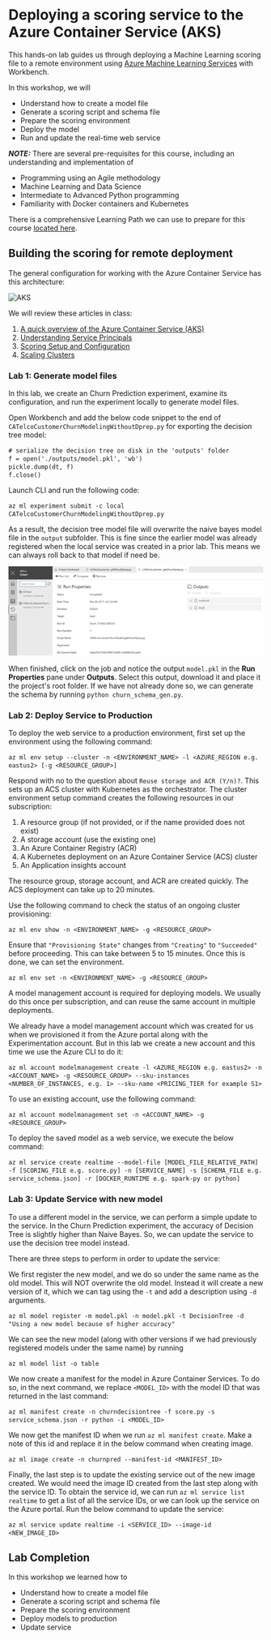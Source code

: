 # Deploying a scoring service to the Azure Container Service (AKS)

This hands-on lab guides us through deploying a Machine Learning scoring file to a remote environment using [Azure Machine Learning Services](https://docs.microsoft.com/en-us/azure/machine-learning/preview/overview-what-is-azure-ml) with Workbench. 

In this workshop, we will

- Understand how to create a model file
- Generate a scoring script and schema file
- Prepare the scoring environment
- Deploy the model
- Run and update the real-time web service

***NOTE:*** There are several pre-requisites for this course, including an understanding and implementation of

- Programming using an Agile methodology
- Machine Learning and Data Science
- Intermediate to Advanced Python programming
- Familiarity with Docker containers and Kubernetes

There is a comprehensive Learning Path we can use to prepare for this course [located here](https://github.com/Azure/learnAnalytics-CreatingSolutionswiththeTeamDataScienceProcess-/blob/master/Instructions/Learning%20Path%20-%20Creating%20Solutions%20with%20the%20Team%20Data%20Science%20Process.md).

## Building the scoring for remote deployment

The general configuration for working with the Azure Container Service has this architecture:

![AKS](https://azurecomcdn.azureedge.net/mediahandler/acomblog/media/Default/blog/15159959-b5cd-4fe9-aeba-441139943ecd.png)

We will review these articles in class:

1. [A quick overview of the Azure Container Service (AKS)](https://docs.microsoft.com/en-us/azure/aks/kubernetes-walkthrough)
2. [Understanding Service Principals](https://docs.microsoft.com/en-us/azure/aks/kubernetes-service-principal)
3. [Scoring Setup and Configuration](https://docs.microsoft.com/en-us/azure/machine-learning/preview/deployment-setup-configuration)
4. [Scaling Clusters](https://docs.microsoft.com/en-us/azure/machine-learning/preview/how-to-scale-clusters)

### Lab 1: Generate model files

In this lab, we create an Churn Prediction experiment, examine its configuration, and run the experiment locally to generate model files.

Open Workbench and add the below code snippet to the end of `CATelcoCustomerChurnModelingWithoutDprep.py` for exporting the decision tree model:

```
# serialize the decision tree on disk in the 'outputs' folder
f = open('./outputs/model.pkl', 'wb')
pickle.dump(dt, f)
f.close()
```

Launch CLI and run the following code:

```
az ml experiment submit -c local CATelcoCustomerChurnModelingWithoutDprep.py
```

As a result, the decision tree model file will overwrite the naive bayes model file in the `output` subfolder. This is fine since the earlier model was already registered when the local service was created in a prior lab. This means we can always roll back to that model if need be.

![CATelcoCustomer](images/CATelcoCustomer_gWithoutDprep.png)

When finished, click on the job and notice the output `model.pkl` in the **Run Properties** pane under **Outputs**. Select this output, download it and place it the project's root folder. If we have not already done so, we can generate the schema by running `python churn_schema_gen.py`.

### Lab 2: Deploy Service to Production

To deploy the web service to a production environment, first set up the environment using the following command:

```
az ml env setup --cluster -n <ENVIRONMENT_NAME> -l <AZURE_REGION e.g. eastus2> [-g <RESOURCE_GROUP>]
```

Respond with no to the question about `Reuse storage and ACR (Y/n)?`. This sets up an ACS cluster with Kubernetes as the orchestrator. The cluster environment setup command creates the following resources in our subscription:

1. A resource group (if not provided, or if the name provided does not exist)
2. A storage account (use the existing one)
3. An Azure Container Registry (ACR)
4. A Kubernetes deployment on an Azure Container Service (ACS) cluster
5. An Application insights account

The resource group, storage account, and ACR are created quickly. The ACS deployment can take up to 20 minutes.

Use the following command to check the status of an ongoing cluster provisioning:

```
az ml env show -n <ENVIRONMENT_NAME> -g <RESOURCE_GROUP>
```

Ensure that `"Provisioning State"` changes from `"Creating"` to `"Succeeded"` before proceeding. This can take between 5 to 15 minutes. Once this is done, we can set the environment.

```
az ml env set -n <ENVIRONMENT_NAME> -g <RESOURCE_GROUP>
```

A model management account is required for deploying models. We usually do this once per subscription, and can reuse the same account in multiple deployments.

We already have a model management account which was created for us when we provisioned it from the Azure portal along with the Experimentation account. But in this lab we create a new account and this time we use the Azure CLI to do it:

```
az ml account modelmanagement create -l <AZURE_REGION e.g. eastus2> -n <ACCOUNT_NAME> -g <RESOURCE_GROUP> --sku-instances <NUMBER_OF_INSTANCES, e.g. 1> --sku-name <PRICING_TIER for example S1>
```

To use an existing account, use the following command:

```
az ml account modelmanagement set -n <ACCOUNT_NAME> -g <RESOURCE_GROUP>
```

To deploy the saved model as a web service, we execute the below command:

```
az ml service create realtime --model-file [MODEL_FILE_RELATIVE_PATH] -f [SCORING_FILE e.g. score.py] -n [SERVICE_NAME] -s [SCHEMA_FILE e.g. service_schema.json] -r [DOCKER_RUNTIME e.g. spark-py or python]
```

### Lab 3: Update Service with new model

To use a different model in the service, we can perform a simple update to the service. In the Churn Prediction experiment, the accuracy of Decision Tree is slightly higher than Naive Bayes. So, we can update the service to use the decision tree model instead.

There are three steps to perform in order to update the service:

We first register the new model, and we do so under the same name as the old model. This will NOT overwrite the old model. Instead it will create a new version of it, which we can tag using the `-t` and add a description using `-d` arguments.

```
az ml model register -m model.pkl -n model.pkl -t DecisionTree -d "Using a new model because of higher accuracy"
```

We can see the new model (along with other versions if we had previously registered models under the same name) by running

```
az ml model list -o table
```

We now create a manifest for the model in Azure Container Services. To do so, in the next command, we replace `<MODEL_ID>` with the model ID that was returned in the last command:

```
az ml manifest create -n churndecisiontree -f score.py -s service_schema.json -r python -i <MODEL_ID>
```

We now get the manifest ID when we run `az ml manifest create`. Make a note of this id and replace it in the below command when creating image.

```
az ml image create -n churnpred --manifest-id <MANIFEST_ID>
```

Finally, the last step is to update the existing service out of the new image created. We would need the image ID created from the last step along with the service ID. To obtain the service id, we can run `az ml service list realtime` to get a list of all the service IDs, or we can look up the service on the Azure portal. Run the below command to update the service:

```
az ml service update realtime -i <SERVICE_ID> --image-id <NEW_IMAGE_ID>
```

## Lab Completion

In this workshop we learned how to

- Understand how to create a model file
- Generate a scoring script and schema file
- Prepare the scoring environment
- Deploy models to production
- Update service
